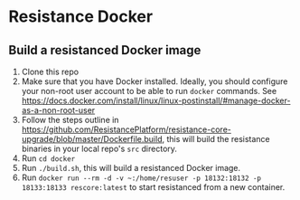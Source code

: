 # Resistance Docker

## Build a resistanced Docker image

1. Clone this repo
2. Make sure that you have Docker installed. Ideally, you should configure your non-root user account to be able to run `docker` commands. See https://docs.docker.com/install/linux/linux-postinstall/#manage-docker-as-a-non-root-user
3. Follow the steps outline in https://github.com/ResistancePlatform/resistance-core-upgrade/blob/master/Dockerfile.build, this will build the resistance binaries in your local repo's `src` directory.
4. Run `cd docker`
5. Run `./build.sh`, this will build a resistanced Docker image.
6. Run `docker run --rm -d -v ~:/home/resuser -p 18132:18132 -p 18133:18133 rescore:latest` to start resistanced from a new container.

